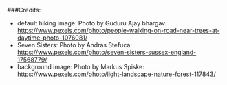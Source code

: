 ###Credits: 

- default hiking image: Photo by Guduru Ajay bhargav: https://www.pexels.com/photo/people-walking-on-road-near-trees-at-daytime-photo-1076081/
- Seven Sisters: Photo by Andras Stefuca: https://www.pexels.com/photo/seven-sisters-sussex-england-17568779/
- background image: Photo by Markus Spiske: https://www.pexels.com/photo/light-landscape-nature-forest-117843/